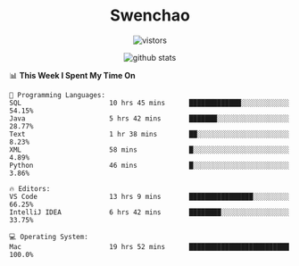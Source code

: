 <h1 align="center">Swenchao</h3>

<p align="center">
  <img src="https://visitor-badge.glitch.me/badge?page_id=Swenchao" alt="vistors" />
</p>

<p align="center">
  <img src="https://github-readme-stats.vercel.app/api?username=Swenchao&count_private=true&show_icons=true&theme=vue-dark&hide_title=true" alt="github stats" />
</p>

<!--START_SECTION:waka-->
📊 **This Week I Spent My Time On** 

```text
💬 Programming Languages: 
SQL                      10 hrs 45 mins      █████████████░░░░░░░░░░░░   54.15% 
Java                     5 hrs 42 mins       ███████░░░░░░░░░░░░░░░░░░   28.77% 
Text                     1 hr 38 mins        ██░░░░░░░░░░░░░░░░░░░░░░░   8.23% 
XML                      58 mins             █░░░░░░░░░░░░░░░░░░░░░░░░   4.89% 
Python                   46 mins             █░░░░░░░░░░░░░░░░░░░░░░░░   3.86%

🔥 Editors: 
VS Code                  13 hrs 9 mins       ████████████████░░░░░░░░░   66.25% 
IntelliJ IDEA            6 hrs 42 mins       ████████░░░░░░░░░░░░░░░░░   33.75%

💻 Operating System: 
Mac                      19 hrs 52 mins      █████████████████████████   100.0%

```


<!--END_SECTION:waka-->
